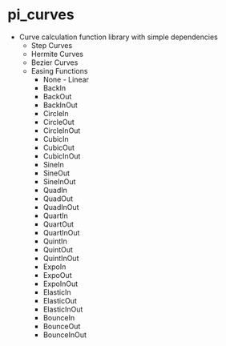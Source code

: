 # pi_curves

* Curve calculation function library with simple dependencies
  * Step Curves
  * Hermite Curves
  * Bezier Curves
  * Easing Functions
    * None - Linear        
    * BackIn      
    * BackOut     
    * BackInOut   
    * CircleIn    
    * CircleOut   
    * CircleInOut 
    * CubicIn     
    * CubicOut    
    * CubicInOut  
    * SineIn      
    * SineOut     
    * SineInOut   
    * QuadIn      
    * QuadOut     
    * QuadInOut   
    * QuartIn     
    * QuartOut    
    * QuartInOut  
    * QuintIn     
    * QuintOut    
    * QuintInOut  
    * ExpoIn      
    * ExpoOut     
    * ExpoInOut   
    * ElasticIn   
    * ElasticOut  
    * ElasticInOut
    * BounceIn    
    * BounceOut   
    * BounceInOut 